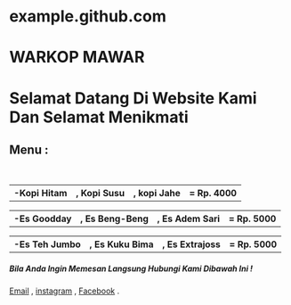 # example.github.com
<html>
    <head>
        <meta charset="UTF-8"/>
        <meta name="viewport" content="width=device-width, initial scale=1.0"/>
        <meta http-equiv="X-UA-Compatible" content="ie=edge"/>
        <title>Warkop Mawar</title>
    </head>
        <body>
        <h1>WARKOP MAWAR<h1>
        <p>Selamat Datang Di Website Kami Dan Selamat Menikmati<p>
        <h2>Menu :</h2>
         <tr>&nbsp;</tr>
        <table>
            <tr>
            <th>-Kopi Hitam</th>
            <th>, Kopi Susu</th>
            <th>, kopi Jahe</th>
            <th>    = Rp. 4000 </th>
        <table>
            <tr></tr>
            <th>-Es Goodday</th>
            <th>, Es Beng-Beng</th>
            <th>, Es Adem Sari</th>
            <th>    = Rp. 5000 </th></th>
            </tr></tr>
        </table>
        <table>
            <tr></tr>
            <th>-Es Teh Jumbo</th>
            <th>, Es Kuku Bima</th>
            <th>, Es Extrajoss</th>
            <th>    = Rp. 5000 </th></th>
            </tr>
        </table>
        <table>
            <h5>Bila Anda Ingin Memesan Langsung Hubungi Kami Dibawah Ini !</h5>
            <a href="mailto:suudjuraisy27@gmail.com">Email</a>
            , <a href="https://instagram.com/WarkopMawar">instagram</a>
            , <a href="https://facebook.com/WarkopMawar">Facebook</a>
            .
        </table>
    </body>
</html>
